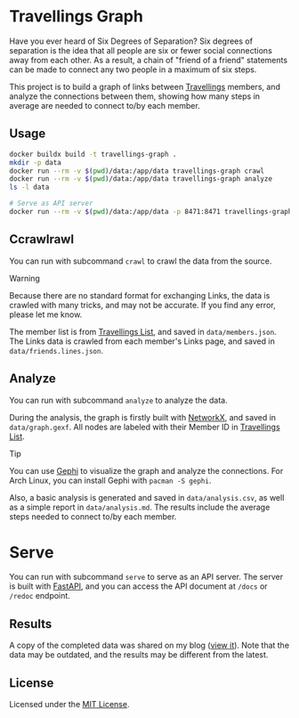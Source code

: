 # Travellings Graph
Have you ever heard of Six Degrees of Separation? Six degrees of separation is the idea that all people are six or fewer social connections away from each other. As a result, a chain of "friend of a friend" statements can be made to connect any two people in a maximum of six steps.

This project is to build a graph of links between [Travellings](https://www.travellings.cn/) members, and analyze the connections between them, showing how many steps in average are needed to connect to/by each member.

## Usage
```bash
docker buildx build -t travellings-graph .
mkdir -p data
docker run --rm -v $(pwd)/data:/app/data travellings-graph crawl
docker run --rm -v $(pwd)/data:/app/data travellings-graph analyze
ls -l data

# Serve as API server
docker run --rm -v $(pwd)/data:/app/data -p 8471:8471 travellings-graph serve
```

## Ccrawlrawl
You can run with subcommand `crawl` to crawl the data from the source.

> [!WARNING]  
> Because there are no standard format for exchanging Links, the data is crawled with many tricks, and may not be accurate. If you find any error, please let me know.

The member list is from [Travellings List](https://list.travellings.cn/), and saved in `data/members.json`.  
The Links data is crawled from each member's Links page, and saved in `data/friends.lines.json`.

## Analyze
You can run with subcommand `analyze` to analyze the data.

During the analysis, the graph is firstly built with [NetworkX](https://networkx.org/), and saved in `data/graph.gexf`. All nodes are labeled with their Member ID in [Travellings List](https://list.travellings.cn/).

> [!TIP]  
> You can use [Gephi](https://gephi.org/) to visualize the graph and analyze the connections. For Arch Linux, you can install Gephi with `pacman -S gephi`.

Also, a basic analysis is generated and saved in `data/analysis.csv`, as well as a simple report in `data/analysis.md`. The results include the average steps needed to connect to/by each member.

# Serve
You can run with subcommand `serve` to serve as an API server. The server is built with [FastAPI](https://fastapi.tiangolo.com/), and you can access the API document at `/docs` or `/redoc` endpoint.

## Results
A copy of the completed data was shared on my blog \([view it](https://alampy.com/2024/05/02/test-six-degrees-of-separation-on-travellings/)\). Note that the data may be outdated, and the results may be different from the latest.

## License
Licensed under the [MIT License](LICENSE).
